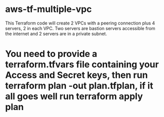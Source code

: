 # aws-tf-multiple-vpc
This Terraform code will create 2 VPCs with a peering connection plus 4 servers, 2 in each VPC. 
Two servers are bastion servers accessible from the internet and 2 servers are in a private subnet. 

# You need to provide a terraform.tfvars file containing your Access and Secret keys, then run terraform plan -out plan.tfplan, if it all goes well run terraform apply plan
